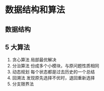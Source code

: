 # 数据结构和算法

## 数据结构

## 5 大算法

1. 贪心算法
   局部最优解决
2. 分治算法
   份成多个小模块，与原问题性质相同
3. 动态规划
   每个状态都是过去历史的一个总结
4. 回溯法
   发现原先选择不优时，退回重新选择
5. 分支限界法
